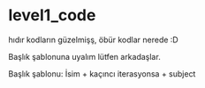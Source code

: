 # level1_code

hıdır kodların güzelmişş, öbür kodlar nerede :D

Başlık şablonuna uyalım lütfen arkadaşlar.

Başlık şablonu: İsim + kaçıncı iterasyonsa + subject
